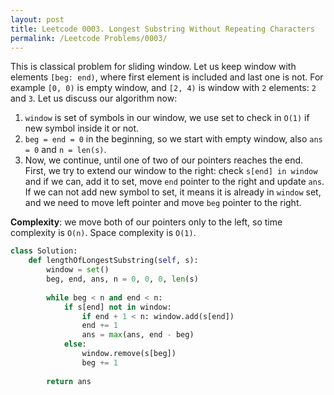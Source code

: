 ```yaml
---
layout: post
title: Leetcode 0003. Longest Substring Without Repeating Characters
permalink: /Leetcode Problems/0003/
---
```


This is classical problem for sliding window. Let us keep window with elements `[beg: end)`, where first element is included and last one is not. For example `[0, 0)` is empty window, and `[2, 4)` is window with `2` elements: `2` and `3`.
Let us discuss our algorithm now:
1. `window` is set of symbols in our window, we use set to check in `O(1)` if new symbol inside it or not.
2. `beg = end = 0` in the beginning, so we start with empty window, also `ans = 0` and `n = len(s)`.
3. Now, we continue, until one of two of our pointers reaches the end. First, we try to extend our window to the right: check `s[end] in window` and if we can, add it to set, move `end` pointer to the right and update `ans`. If we can not add new symbol to set, it means it is already in `window` set, and we need to move left pointer and move `beg` pointer to the right.

**Complexity**: we move both of our pointers only to the left, so time complexity is `O(n)`. Space complexity is `O(1)`.

```python
class Solution:
    def lengthOfLongestSubstring(self, s):
        window = set()
        beg, end, ans, n = 0, 0, 0, len(s)
        
        while beg < n and end < n:
            if s[end] not in window:
                if end + 1 < n: window.add(s[end])
                end += 1
                ans = max(ans, end - beg)
            else:
                window.remove(s[beg])
                beg += 1
                
        return ans
```